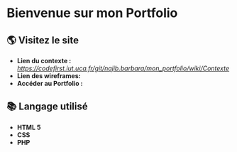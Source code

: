 # Bienvenue sur mon Portfolio

## 🌎 Visitez le site
* **Lien du contexte :**  _https://codefirst.iut.uca.fr/git/najib.barbara/mon_portfolio/wiki/Contexte_
* **Lien des wireframes:** 
* **Accéder au Portfolio :** 
## 📚 Langage utilisé 
* **HTML 5** 
* **CSS**
* **PHP**
